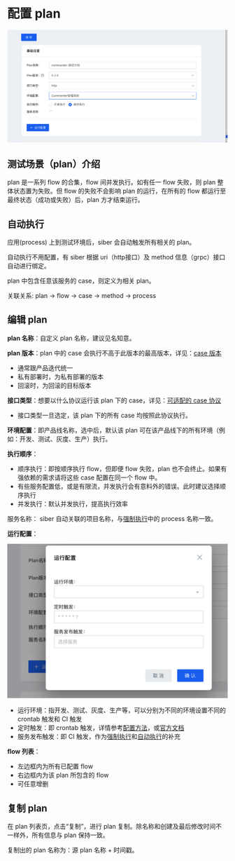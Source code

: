 # 配置 plan

![](../../.gitbook/assets/image%20%287%29.png)

## 测试场景（plan）介绍

plan 是一系列 flow 的合集，flow 间并发执行。如有任一 flow 失败，则 plan 整体状态置为失败。但 flow 的失败不会影响 plan 的运行，在所有的 flow 都运行至最终状态（成功或失败）后，plan 方才结束运行。

## 自动执行

应用\(process\) 上到测试环境后，siber 会自动触发所有相关的 plan。

自动执行不用配置，有 siber 根据 uri（http接口）及 method 信息（grpc）接口自动进行绑定。

plan 中包含任意该服务的 case，则定义为相关 plan。

关联关系:  plan -&gt; flow -&gt; case -&gt; method -&gt; process

## 编辑 plan

**plan 名称**：自定义 plan 名称，建议见名知意。

**plan 版本**：plan 中的 case 会执行不高于此版本的最高版本，详见：[case 版本](https://liu-tongtong.gitbook.io/dba/siber-ji-cheng-ce-shi-ping-tai/cao-zuo-zhi-nan/pei-zhi-case#case-ban-ben)

* 通常跟产品迭代统一
* 私有部署时，为私有部署的版本
* 回滚时，为回滚的目标版本

**接口类型**：想要以什么协议运行该 plan 下的 case，详见：[可适配的 case 协议](https://liu-tongtong.gitbook.io/dba/siber-ji-cheng-ce-shi-ping-tai/chan-pin-gai-shu#ke-kuo-pei-de-case-xie-yi)

* 接口类型一旦选定，该 plan 下的所有 case 均按照此协议执行。

**环境配置**：即产品线名称，选中后，默认该 plan 可在该产品线下的所有环境（例如：开发、测试、灰度、生产）执行。

**执行顺序**：

*  顺序执行：即按顺序执行 flow，但即便 flow 失败，plan 也不会终止。如果有强依赖的需求请将这些 case 配置在同一个 flow 中。
  * 有些服务配置低，或是有限流，并发执行会有意料外的错误。此时建议选择顺序执行
* 并发执行：默认并发执行，提高执行效率

服务名称： siber 自动关联的项目名称，与[强制执行](https://liu-tongtong.gitbook.io/dba/siber-ji-cheng-ce-shi-ping-tai/cao-zuo-zhi-nan/pei-zhi-qiang-zhi-zhi-hang)中的 process 名称一致。

**运行配置**：

![plan &#x8FD0;&#x884C;&#x914D;&#x7F6E;](../../.gitbook/assets/image%20%288%29.png)

* 运行环境：指开发、测试、灰度、生产等，可以分别为不同的环境设置不同的 crontab 触发和 CI 触发
* 定时触发：即 crontab 触发，详情参考[配置方法](https://www.jianshu.com/p/626acb9549b1)，或[官方文档](https://godoc.org/github.com/robfig/cron)
* 服务发布触发：即 CI 触发，作为[强制执行](https://liu-tongtong.gitbook.io/dba/siber-ji-cheng-ce-shi-ping-tai/cao-zuo-zhi-nan/pei-zhi-qiang-zhi-zhi-hang)和[自动执行](https://liu-tongtong.gitbook.io/dba/siber-ji-cheng-ce-shi-ping-tai/cao-zuo-zhi-nan/pei-zhi-plan#zi-dong-zhi-hang)的补充

**flow 列表**：

* 左边框内为所有已配置 flow
* 右边框内为该 plan 所包含的 flow
* 可任意增删

## 复制 plan

在 plan 列表页，点击“复制”，进行 plan 复制。除名称和创建及最后修改时间不一样外，所有信息与 plan 保持一致。

复制出的 plan 名称为：源 plan 名称 + 时间戳。


